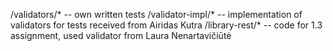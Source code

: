 /validators/* -- own written tests
/validator-impl/* -- implementation of validators for tests received from Airidas Kutra
/library-rest/* -- code for 1.3 assignment, used validator from Laura Nenartavičiūtė
